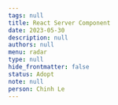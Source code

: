 ```yaml
---
tags: null
title: React Server Component
date: 2023-05-30
description: null
authors: null
menu: radar
type: null
hide_frontmatter: false
status: Adopt
note: null
person: Chinh Le
---
```


